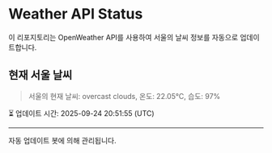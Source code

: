 
# Weather API Status

이 리포지토리는 OpenWeather API를 사용하여 서울의 날씨 정보를 자동으로 업데이트합니다.

## 현재 서울 날씨
> 서울의 현재 날씨: overcast clouds, 온도: 22.05°C, 습도: 97%

⏳ 업데이트 시간: 2025-09-24 20:51:55 (UTC)

---
자동 업데이트 봇에 의해 관리됩니다.

